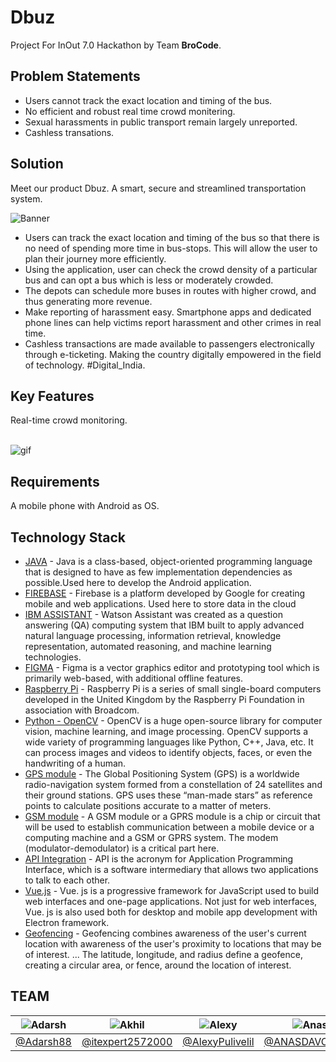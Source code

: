 # Dbuz

Project For InOut 7.0 Hackathon by Team **BroCode**.

## Problem Statements

- Users cannot track the exact location and timing of the bus.
- No efficient and robust real time crowd monitering.
- Sexual harassments in public transport remain largely unreported.
- Cashless transations.

## Solution
Meet our product Dbuz. A smart, secure and streamlined transportation system.

![Banner](https://github.com/itexpert2572000/Dbuz/blob/master/Images/Git%20banner.jpg)

- Users can track the exact location and timing of the bus so that there is no need of spending more time in bus-stops. This will allow the user to plan their journey more efficiently.
- Using the application, user can check the crowd density of a particular bus and can opt a bus which is less or moderately crowded.
- The depots can schedule more buses in routes with higher crowd, and thus generating more revenue.
- Make reporting of harassment easy. Smartphone apps and dedicated phone lines can help victims report harassment and other crimes in real time.
- Cashless transactions are made available to passengers electronically through e-ticketing. Making the country digitally empowered in the field of technology. #Digital_India.

## Key Features

Real-time crowd monitoring. </br>
</br>

![gif](https://github.com/itexpert2572000/Dbuz/blob/master/Images/Bus%20GIF-downsized_large.gif)

## Requirements

A mobile phone with Android as OS.

## Technology Stack

- [JAVA](https://java.com/en/) - Java is a class-based, object-oriented programming language that is designed to have as few implementation dependencies as possible.Used here to develop the Android application.
- [FIREBASE](https://firebase.google.com/) - Firebase is a platform developed by Google for creating mobile and web applications. Used here to store data in the cloud
- [IBM ASSISTANT](https://www.ibm.com/in-en/cloud/watson-assistant#:~:text=Watson%20Assistant%20is%20IBM's%20AI,any%20application%2C%20device%20or%20channel.) - Watson Assistant was created as a question answering (QA) computing system that IBM built to apply advanced natural language processing, information retrieval, knowledge representation, automated reasoning, and machine learning technologies.
- [FIGMA](https://www.figma.com/) - Figma is a vector graphics editor and prototyping tool which is primarily web-based, with additional offline features.
- [Raspberry Pi](https://www.raspberrypi.org/products/raspberry-pi-4-model-b/) - Raspberry Pi is a series of small single-board computers developed in the United Kingdom by the Raspberry Pi Foundation in association with Broadcom.
- [Python - OpenCV](https://pypi.org/project/opencv-python/) - OpenCV is a huge open-source library for computer vision, machine learning, and image processing. OpenCV supports a wide variety of programming languages like Python, C++, Java, etc. It can process images and videos to identify objects, faces, or even the handwriting of a human.
- [GPS module](https://en.wikipedia.org/wiki/Global_Positioning_System) - The Global Positioning System (GPS) is a worldwide radio-navigation system formed from a constellation of 24 satellites and their ground stations. GPS uses these “man-made stars” as reference points to calculate positions accurate to a matter of meters.
- [GSM module](https://en.wikipedia.org/wiki/General_Packet_Radio_Service) - A GSM module or a GPRS module is a chip or circuit that will be used to establish communication between a mobile device or a computing machine and a GSM or GPRS system. The modem (modulator-demodulator) is a critical part here.
- [API Integration](https://en.wikipedia.org/wiki/API) - API is the acronym for Application Programming Interface, which is a software intermediary that allows two applications to talk to each other.
- [Vue.js](https://vuejs.org/) - Vue. js is a progressive framework for JavaScript used to build web interfaces and one-page applications. Not just for web interfaces, Vue. js is also used both for desktop and mobile app development with Electron framework.
- [Geofencing](https://developers.google.com/location-context/geofencing) - Geofencing combines awareness of the user's current location with awareness of the user's proximity to locations that may be of interest. ... The latitude, longitude, and radius define a geofence, creating a circular area, or fence, around the location of interest.

## TEAM

![Adarsh](https://github.com/itexpert2572000/Dbuz/blob/master/Images/adarsh.png) | ![Akhil](https://github.com/itexpert2572000/Dbuz/blob/master/Images/tj.png) | ![Alexy](https://github.com/itexpert2572000/Dbuz/blob/master/Images/alexy.png) | ![Anas](https://github.com/itexpert2572000/Dbuz/blob/master/Images/anas.png) | ![Philona](https://github.com/itexpert2572000/Dbuz/blob/master/Images/philona.png)
------------ | ------------- | ------------- | ------------- | ------------- 
[@Adarsh88](https://github.com/Adarsh88) | [@itexpert2572000](https://github.com/itexpert2572000) | [@AlexyPulivelil](https://github.com/AlexyPulivelil) | [@ANASDAVOODTK](https://github.com/ANASDAVOODTK) | [@philona123](https://github.com/philona123)
